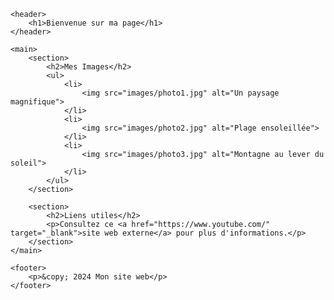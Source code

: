 <!DOCTYPE html>
<html lang="fr">
<head>
    <meta charset="UTF-8">
    <meta name="viewport" content="width=device-width, initial-scale=1.0">
    <title>Page de Test</title>
</head>
<body>

    <header>
        <h1>Bienvenue sur ma page</h1>
    </header>

    <main>
        <section>
            <h2>Mes Images</h2>
            <ul>
                <li>
                    <img src="images/photo1.jpg" alt="Un paysage magnifique">
                </li>
                <li>
                    <img src="images/photo2.jpg" alt="Plage ensoleillée">
                </li>
                <li>
                    <img src="images/photo3.jpg" alt="Montagne au lever du soleil">
                </li>
            </ul>
        </section>

        <section>
            <h2>Liens utiles</h2>
            <p>Consultez ce <a href="https://www.youtube.com/" target="_blank">site web externe</a> pour plus d'informations.</p>
        </section>
    </main>

    <footer>
        <p>&copy; 2024 Mon site web</p>
    </footer>

</body>
</html>
